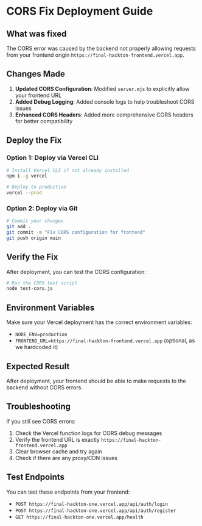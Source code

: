 # CORS Fix Deployment Guide

## What was fixed

The CORS error was caused by the backend not properly allowing requests from your frontend origin `https://final-hackton-frontend.vercel.app`.

## Changes Made

1. **Updated CORS Configuration**: Modified `server.mjs` to explicitly allow your frontend URL
2. **Added Debug Logging**: Added console logs to help troubleshoot CORS issues
3. **Enhanced CORS Headers**: Added more comprehensive CORS headers for better compatibility

## Deploy the Fix

### Option 1: Deploy via Vercel CLI
```bash
# Install Vercel CLI if not already installed
npm i -g vercel

# Deploy to production
vercel --prod
```

### Option 2: Deploy via Git
```bash
# Commit your changes
git add .
git commit -m "Fix CORS configuration for frontend"
git push origin main
```

## Verify the Fix

After deployment, you can test the CORS configuration:

```bash
# Run the CORS test script
node test-cors.js
```

## Environment Variables

Make sure your Vercel deployment has the correct environment variables:

- `NODE_ENV=production`
- `FRONTEND_URL=https://final-hackton-frontend.vercel.app` (optional, as we hardcoded it)

## Expected Result

After deployment, your frontend should be able to make requests to the backend without CORS errors.

## Troubleshooting

If you still see CORS errors:

1. Check the Vercel function logs for CORS debug messages
2. Verify the frontend URL is exactly `https://final-hackton-frontend.vercel.app`
3. Clear browser cache and try again
4. Check if there are any proxy/CDN issues

## Test Endpoints

You can test these endpoints from your frontend:
- `POST https://final-hackton-one.vercel.app/api/auth/login`
- `POST https://final-hackton-one.vercel.app/api/auth/register`
- `GET https://final-hackton-one.vercel.app/health`
